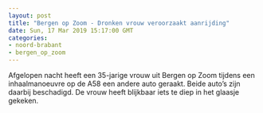 ```yaml
---
layout: post
title: "Bergen op Zoom - Dronken vrouw veroorzaakt aanrijding"
date: Sun, 17 Mar 2019 15:17:00 GMT
categories: 
- noord-brabant 
- bergen_op_zoom 
---
```


Afgelopen nacht heeft een 35-jarige vrouw uit Bergen op Zoom tijdens een inhaalmanoeuvre op de A58 een andere auto geraakt. Beide auto’s zijn daarbij beschadigd. De vrouw heeft blijkbaar iets te diep in het glaasje gekeken.
